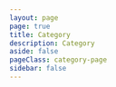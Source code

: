 ```yaml
---
layout: page
page: true
title: Category
description: Category
aside: false
pageClass: category-page
sidebar: false
---
```


<script setup>
import Category from './components/Category.vue'
</script>

<Category/>
